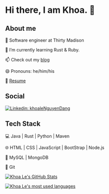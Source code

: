 # Hi there, I am Khoa. 👋

##  About me

🔭 Software engineer at Thirty Madison

🌱 I’m currently learning Rust & Ruby.

📫 Check out my [blog](https://lendkhoa.gitlab.io/) 

😄 Pronouns: he/him/his

📝 [Resume](./resume_2021.pdf)

## Social

[![Linkedin: khoaleNguyenDang](https://img.shields.io/badge/-khoaleNguyenDang-blue?style=flat-square&logo=Linkedin&logoColor=white&link=https://www.linkedin.com/in/khoaleNguyenDang/)](https://www.linkedin.com/in/khoaleNguyenDang/) &nbsp;


## Tech Stack

💻  Java | Rust | Python | Maven

🌐  HTML | CSS | JavaScript | BootStrap | Node.js

💾  MySQL | MongoDB

🔧  Git

[![Khoa Le's GitHub Stats](https://github-readme-stats.vercel.app/api?username=lendkhoa&show_icons=true)](https://github.com/lendkhoa)

[![Khoa Le's most used languages](https://github-readme-stats.vercel.app/api/top-langs/?username=lendkhoa&layout=compact&theme=radical)](https://github.com/lendkhoa)
